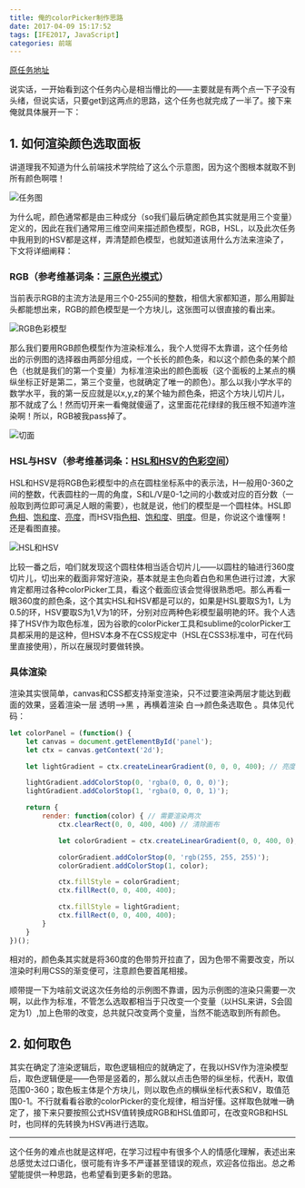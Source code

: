 ```yaml
---
title: 俺的colorPicker制作思路
date: 2017-04-09 15:17:52
tags: [IFE2017, JavaScript]
categories: 前端
---
```


[原任务地址](http://ife.baidu.com/course/detail/id/16)

说实话，一开始看到这个任务内心是相当懵比的——主要就是有两个点一下子没有头绪，但说实话，只要get到这两点的思路，这个任务也就完成了一半了。接下来俺就具体展开一下：

## 1. 如何渲染颜色选取面板

讲道理我不知道为什么前端技术学院给了这么个示意图，因为这个图根本就取不到所有颜色啊喂！

![任务图](http://bj.bcebos.com/imagelib/150/share_pic/03e6aae2b36fd74ca68bf930c031fc6b.png)

为什么呢，颜色通常都是由三种成分（so我们最后确定颜色其实就是用三个变量）定义的，因此在我们通常用三维空间来描述颜色模型，RGB，HSL，以及此次任务中我用到的HSV都是这样，弄清楚颜色模型，也就知道该用什么方法来渲染了，下文将详细阐释：

###  RGB（参考维基词条：[三原色光模式](https://zh.wikipedia.org/wiki/%E4%B8%89%E5%8E%9F%E8%89%B2%E5%85%89%E6%A8%A1%E5%BC%8F)）

当前表示RGB的主流方法是用三个0-255间的整数，相信大家都知道，那么用脚趾头都能想出来，RGB的颜色模型是一个方块儿，这张图可以很直接的看出来。

![RGB色彩模型](https://upload.wikimedia.org/wikipedia/commons/thumb/a/af/RGB_color_solid_cube.png/200px-RGB_color_solid_cube.png)

那么我们要用RGB颜色模型作为渲染标准么，我个人觉得不太靠谱，这个任务给出的示例图的选择器由两部分组成，一个长长的颜色条，和以这个颜色条的某个颜色（也就是我们的第一个变量）为标准渲染出的颜色面板（这个面板的上某点的横纵坐标正好是第二，第三个变量，也就确定了唯一的颜色）。那么以我小学水平的数学水平，我的第一反应就是以x,y,z的某个轴为颜色条，把这个方块儿切片儿，那不就成了么！然而切开来一看俺就傻逼了，这里面花花绿绿的我压根不知道咋渲染啊！所以，RGB被我pass掉了。



![切面](https://upload.wikimedia.org/wikipedia/commons/thumb/8/8d/RGBR.png/256px-RGBR.png)

### HSL与HSV（参考维基词条：[HSL和HSV的色彩空间](https://zh.wikipedia.org/wiki/HSL%E5%92%8CHSV%E8%89%B2%E5%BD%A9%E7%A9%BA%E9%97%B4)）

HSL和HSV是将RGB色彩模型中的点在圆柱坐标系中的表示法，H一般用0-360之间的整数，代表圆柱的一周的角度，S和L/V是0-1之间的小数或对应的百分数（一般取到两位即可满足人眼的需要），也就是说，他们的模型是一个圆柱体。HSL即[色相](https://zh.wikipedia.org/wiki/%E8%89%B2%E7%9B%B8)、[饱和度](https://zh.wikipedia.org/wiki/%E8%89%B2%E5%BA%A6_(%E8%89%B2%E5%BD%A9%E5%AD%A6))、[亮度](https://zh.wikipedia.org/wiki/%E4%BA%AE%E5%BA%A6)，而HSV指[色相](https://zh.wikipedia.org/wiki/%E8%89%B2%E7%9B%B8)、[饱和度](https://zh.wikipedia.org/wiki/%E8%89%B2%E5%BA%A6_(%E8%89%B2%E5%BD%A9%E5%AD%A6))、[明度](https://zh.wikipedia.org/wiki/%E6%98%8E%E5%BA%A6)。但是，你说这个谁懂啊！还是看图直接。

![HSL和HSV](https://upload.wikimedia.org/wikipedia/commons/thumb/a/a0/Hsl-hsv_models.svg/400px-Hsl-hsv_models.svg.png)

比较一番之后，咱们就发现这个圆柱体相当适合切片儿——以圆柱的轴进行360度切片儿，切出来的截面非常好渲染，基本就是主色向着白色和黑色进行过渡，大家肯定都用过各种colorPicker工具，看这个截面应该会觉得很熟悉吧。那么再看一眼360度的颜色条，这个其实HSL和HSV都是可以的，如果是HSL要取S为1，L为0.5的环，HSV要取S为1,V为1的环，分别对应两种色彩模型最明艳的环。我个人选择了HSV作为取色标准，因为谷歌的colorPicker工具和sublime的colorPicker工具都采用的是这种，但HSV本身不在CSS规定中（HSL在CSS3标准中，可在代码里直接使用），所以在展现时要做转换。

### 具体渲染

渲染其实很简单，canvas和CSS都支持渐变渲染，只不过要渲染两层才能达到截面的效果，竖着渲染一层 透明——>黑 ，再横着渲染 白——>颜色条选取色 。具体见代码：

```javascript
let colorPanel = (function() {
    let canvas = document.getElementById('panel');
    let ctx = canvas.getContext('2d');

    let lightGradient = ctx.createLinearGradient(0, 0, 0, 400); // 亮度渲染

    lightGradient.addColorStop(0, 'rgba(0, 0, 0, 0)');
    lightGradient.addColorStop(1, 'rgba(0, 0, 0, 1)');

    return {
        render: function(color) { // 需要渲染两次
            ctx.clearRect(0, 0, 400, 400) // 清除画布

            let colorGradient = ctx.createLinearGradient(0, 0, 400, 0); // 颜色渲染

            colorGradient.addColorStop(0, 'rgb(255, 255, 255)');
            colorGradient.addColorStop(1, color);

            ctx.fillStyle = colorGradient;
            ctx.fillRect(0, 0, 400, 400);

            ctx.fillStyle = lightGradient;
            ctx.fillRect(0, 0, 400, 400);
        }
    }
})();
```



相对的，颜色条其实就是将360度的色带剪开拉直了，因为色带不需要改变，所以渲染时利用CSS的渐变便可，注意颜色要首尾相接。

顺带提一下为啥前文说这次任务给的示例图不靠谱，因为示例图的渲染只需要一次啊，以此作为标准，不管怎么选取都相当于只改变一个变量（以HSL来讲，S会固定为1）,加上色带的改变，总共就只改变两个变量，当然不能选取到所有颜色。

## 2. 如何取色

其实在确定了渲染逻辑后，取色逻辑相应的就确定了，在我以HSV作为渲染模型后，取色逻辑便是——色带是竖着的，那么就以点击色带的纵坐标，代表H，取值范围0-360；取色板主体是个方块儿，则以取色点的横纵坐标代表S和V，取值范围0-1。不行就看看谷歌的colorPicker的变化规律，相当好懂。这样取色就唯一确定了，接下来只要按照公式HSV值转换成RGB和HSL值即可，在改变RGB和HSL时，也同样的先转换为HSV再进行选取。

---

这个任务的难点也就是这样吧，在学习过程中有很多个人的情感化理解，表述出来总感觉太过口语化，很可能有许多不严谨甚至错误的观点，欢迎各位指出。总之希望能提供一种思路，也希望看到更多新的思路。
